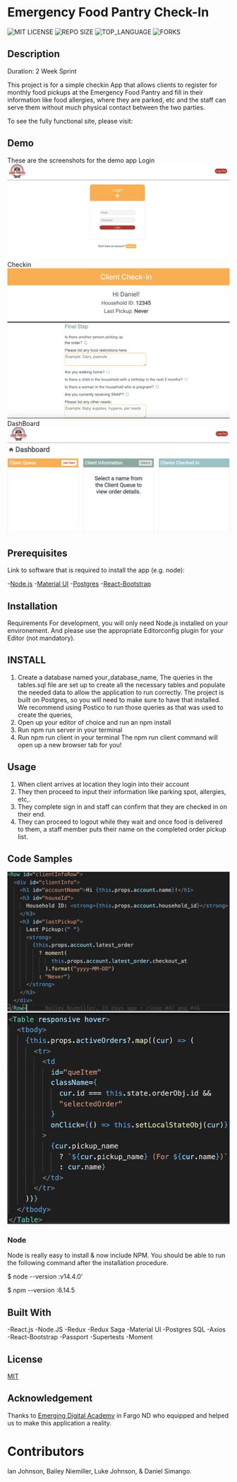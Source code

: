 # Emergency Food Pantry Check-In

![MIT LICENSE](https://img.shields.io/github/license/scottbromander/the_marketplace.svg?style=flat-square)
![REPO SIZE](https://img.shields.io/github/repo-size/scottbromander/the_marketplace.svg?style=flat-square)
![TOP_LANGUAGE](https://img.shields.io/github/languages/top/scottbromander/the_marketplace.svg?style=flat-square)
![FORKS](https://img.shields.io/github/forks/scottbromander/the_marketplace.svg?style=social)

## Description

Duration: 2 Week Sprint

This project is for a simple checkin App that allows clients to register for monthly food pickups at the Emergency Food Pantry and fill in their information like food allergies, where they are parked, etc and the staff can serve them without much physical contact between the two parties.

To see the fully functional site, please visit:

## Demo
These are the screenshots for the demo app
Login
![Login](./images/Login.png)
Checkin
![Checkin](./images/Checkin.png)
DashBoard
![Dashboard](./images/Dashboard.png)

## Prerequisites

Link to software that is required to install the app (e.g. node):

-[Node.js](https://nodejs.org/en/) -[Material UI](https://material-ui.com) -[Postgres](https://www.postgresql.org/download/) -[React-Bootstrap](https://react-bootstrap.github.io/getting-started/introduction)

## Installation
Requirements
For development, you will only need Node.js installed on your environement. And please use the appropriate Editorconfig plugin for your Editor (not mandatory).

## INSTALL
1. Create a database named your_database_name,
The queries in the tables.sql file are set up to create all the necessary tables and populate the needed data to allow the application to run correctly. The project is built on Postgres, so you will need to make sure to have that installed. We recommend using Postico to run those queries as that was used to create the queries,
2. Open up your editor of choice and run an npm install
3. Run npm run server in your terminal
4. Run npm run client in your terminal
The npm run client command will open up a new browser tab for you!

## Usage
1. When client arrives at location they login into their account
2. They then proceed to input their information like parking spot, allergies, etc,.
3. They complete sign in and staff can confirm that they are checked in on their end.
4. They can proceed to logout while they wait and once food is delivered to them, a staff member puts their name on the completed order pickup list.

## Code Samples
![Code  sample](./images/CodeSample.png)
![Code sample 2](./images/CodeSample1.png)


### Node

Node is really easy to install & now include NPM. You should be able to run the following command after the installation procedure.

$ node --version  :v14.4.0'

$ npm --version  :6.14.5

## Built With

-React.js -Node.JS -Redux -Redux Saga -Material UI -Postgres SQL -Axios -React-Bootstrap -Passport -Supertests -Moment

## License

[MIT](https://choosealicense.com/licenses/mit/)

## Acknowledgement

Thanks to [Emerging Digital Academy](https://www.emergingacademy.org/course/fullstack) in Fargo ND who equipped and helped us to make this application a reality.

# Contributors 
Ian Johnson, Bailey Niemiller, Luke Johnson, & Daniel Simango.